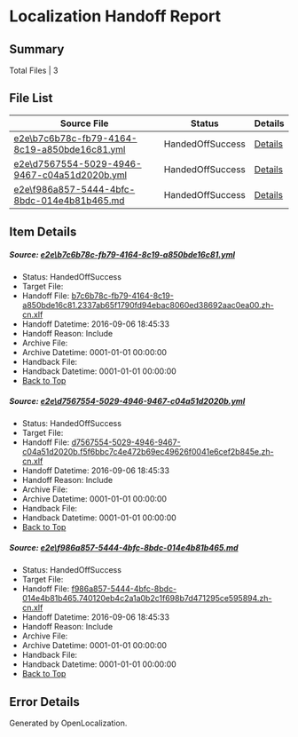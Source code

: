# <a name='report-top'></a> Localization Handoff Report

## Summary
 Total Files | 3

## File List
 Source File | Status | Details 
 ----------- | ------ | ------- 
 [e2e\b7c6b78c-fb79-4164-8c19-a850bde16c81.yml](https://github.com/OpenLocalizationTestOrg/ol-test0/blob/3526fca542c861d559a18d71461d0c0634a05ddf/e2e/b7c6b78c-fb79-4164-8c19-a850bde16c81.yml) | HandedOffSuccess | [Details](#105fb2db187c884c0824382ad2b2fd82ec31b01a4)
 [e2e\d7567554-5029-4946-9467-c04a51d2020b.yml](https://github.com/OpenLocalizationTestOrg/ol-test0/blob/3526fca542c861d559a18d71461d0c0634a05ddf/e2e/d7567554-5029-4946-9467-c04a51d2020b.yml) | HandedOffSuccess | [Details](#8f0365cedcfcd8dc1a8ba36555b83eb66bb06c4e5)
 [e2e\f986a857-5444-4bfc-8bdc-014e4b81b465.md](https://github.com/OpenLocalizationTestOrg/ol-test0/blob/3526fca542c861d559a18d71461d0c0634a05ddf/e2e/f986a857-5444-4bfc-8bdc-014e4b81b465.md) | HandedOffSuccess | [Details](#00d27ae0343df3a450ca53dcde8bea07a91f3ca76)

## Item Details
##### <a name='105fb2db187c884c0824382ad2b2fd82ec31b01a4'></a> Source: [e2e\b7c6b78c-fb79-4164-8c19-a850bde16c81.yml](https://github.com/OpenLocalizationTestOrg/ol-test0/blob/3526fca542c861d559a18d71461d0c0634a05ddf/e2e/b7c6b78c-fb79-4164-8c19-a850bde16c81.yml)
* Status: HandedOffSuccess
* Target File: 
* Handoff File: [b7c6b78c-fb79-4164-8c19-a850bde16c81.2337ab65f1790fd94ebac8060ed38692aac0ea00.zh-cn.xlf](https://github.com/OpenLocalizationTestOrg/ol-test0-handoff/blob/9686d4132f870dea5830c57f0829545ce935a065/ol-handoff/OpenLocalizationTestOrg/ol-test0-zhcn/ci/ht/b7c6b78c-fb79-4164-8c19-a850bde16c81.2337ab65f1790fd94ebac8060ed38692aac0ea00.zh-cn.xlf)
* Handoff Datetime: 2016-09-06 18:45:33
* Handoff Reason: Include
* Archive File: 
* Archive Datetime: 0001-01-01 00:00:00
* Handback File: 
* Handback Datetime: 0001-01-01 00:00:00
* [Back to Top](#report-top)

##### <a name='8f0365cedcfcd8dc1a8ba36555b83eb66bb06c4e5'></a> Source: [e2e\d7567554-5029-4946-9467-c04a51d2020b.yml](https://github.com/OpenLocalizationTestOrg/ol-test0/blob/3526fca542c861d559a18d71461d0c0634a05ddf/e2e/d7567554-5029-4946-9467-c04a51d2020b.yml)
* Status: HandedOffSuccess
* Target File: 
* Handoff File: [d7567554-5029-4946-9467-c04a51d2020b.f5f6bbc7c4e472b69ec49626f0041e6cef2b845e.zh-cn.xlf](https://github.com/OpenLocalizationTestOrg/ol-test0-handoff/blob/9686d4132f870dea5830c57f0829545ce935a065/ol-handoff/OpenLocalizationTestOrg/ol-test0-zhcn/ci/ht/d7567554-5029-4946-9467-c04a51d2020b.f5f6bbc7c4e472b69ec49626f0041e6cef2b845e.zh-cn.xlf)
* Handoff Datetime: 2016-09-06 18:45:33
* Handoff Reason: Include
* Archive File: 
* Archive Datetime: 0001-01-01 00:00:00
* Handback File: 
* Handback Datetime: 0001-01-01 00:00:00
* [Back to Top](#report-top)

##### <a name='00d27ae0343df3a450ca53dcde8bea07a91f3ca76'></a> Source: [e2e\f986a857-5444-4bfc-8bdc-014e4b81b465.md](https://github.com/OpenLocalizationTestOrg/ol-test0/blob/3526fca542c861d559a18d71461d0c0634a05ddf/e2e/f986a857-5444-4bfc-8bdc-014e4b81b465.md)
* Status: HandedOffSuccess
* Target File: 
* Handoff File: [f986a857-5444-4bfc-8bdc-014e4b81b465.740120eb4c2a1a0b2c1f698b7d471295ce595894.zh-cn.xlf](https://github.com/OpenLocalizationTestOrg/ol-test0-handoff/blob/9686d4132f870dea5830c57f0829545ce935a065/ol-handoff/OpenLocalizationTestOrg/ol-test0-zhcn/ci/ht/f986a857-5444-4bfc-8bdc-014e4b81b465.740120eb4c2a1a0b2c1f698b7d471295ce595894.zh-cn.xlf)
* Handoff Datetime: 2016-09-06 18:45:33
* Handoff Reason: Include
* Archive File: 
* Archive Datetime: 0001-01-01 00:00:00
* Handback File: 
* Handback Datetime: 0001-01-01 00:00:00
* [Back to Top](#report-top)


## Error Details

Generated by OpenLocalization.

